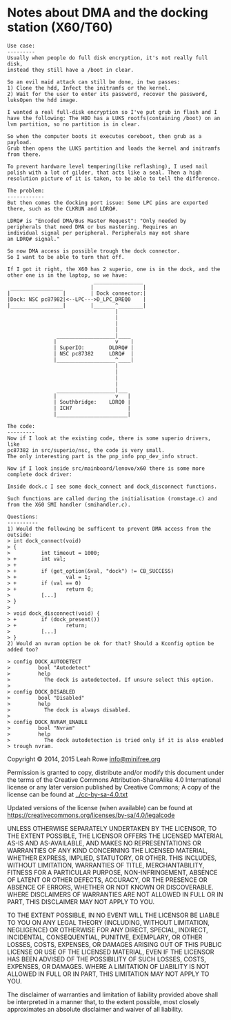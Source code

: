 
Notes about DMA and the docking station (X60/T60)
=================================================

    Use case:
    ---------
    Usually when people do full disk encryption, it's not really full disk,
    instead they still have a /boot in clear.

    So an evil maid attack can still be done, in two passes:
    1) Clone the hdd, Infect the initramfs or the kernel.
    2) Wait for the user to enter its password, recover the password,
    luksOpen the hdd image.

    I wanted a real full-disk encryption so I've put grub in flash and I
    have the following: The HDD has a LUKS rootfs(containing /boot) on an
    lvm partition, so no partition is in clear.

    So when the computer boots it executes coreboot, then grub as a payload.
    Grub then opens the LUKS partition and loads the kernel and initramfs
    from there.

    To prevent hardware level tempering(like reflashing), I used nail
    polish with a lot of gilder, that acts like a seal. Then a high
    resolution picture of it is taken, to be able to tell the difference.

    The problem:
    ------------
    But then comes the docking port issue: Some LPC pins are exported
    there, such as the CLKRUN and LDRQ#.

    LDRQ# is "Encoded DMA/Bus Master Request": "Only needed by
    peripherals that need DMA or bus mastering. Requires an
    individual signal per peripheral. Peripherals may not share
    an LDRQ# signal."

    So now DMA access is possible trough the dock connector.
    So I want to be able to turn that off.

    If I got it right, the X60 has 2 superio, one is in the dock, and the
    other one is in the laptop, so we have:
                                ________________
     _________________         |                |
    |                 |        | Dock connector:|
    |Dock: NSC pc87982|<--LPC--->D_LPC_DREQ0    |
    |_________________|        |_______^________|
                                       |
                                       |
                                       |
                                       |
                    ___________________|____
                   |                   v    |
                   | SuperIO:        DLDRQ# |
                   | NSC pc87382     LDRQ#  |
                   |___________________^____|
                                       |
                                       |
                                       |
                                       |
                    ___________________|___
                   |                   v   |
                   | Southbridge:    LDRQ0 |
                   | ICH7                  |
                   |_______________________|

    The code:
    ---------
    Now if I look at the existing code, there is some superio drivers, like
    pc87382 in src/superio/nsc, the code is very small. 
    The only interesting part is the pnp_info pnp_dev_info struct.

    Now if I look inside src/mainboard/lenovo/x60 there is some more
    complete dock driver:

    Inside dock.c I see some dock_connect and dock_disconnect functions.

    Such functions are called during the initialisation (romstage.c) and
    from the X60 SMI handler (smihandler.c).

    Questions:
    ----------
    1) Would the following be sufficent to prevent DMA access from the
    outside:
    > int dock_connect(void)
    > {
    >          int timeout = 1000;
    > +        int val;
    > +        
    > +        if (get_option(&val, "dock") != CB_SUCCESS)
    > +                val = 1;
    > +        if (val == 0)
    > +                return 0;
    >          [...]
    > }
    >
    > void dock_disconnect(void) {
    > +        if (dock_present())
    > +                return;
    >          [...]
    > }
    2) Would an nvram option be ok for that? Should a Kconfig option be
    added too?

    > config DOCK_AUTODETECT
    >         bool "Autodetect"
    >         help
    >           The dock is autodetected. If unsure select this option.
    >
    > config DOCK_DISABLED
    >         bool "Disabled"
    >         help
    >           The dock is always disabled.
    >
    > config DOCK_NVRAM_ENABLE
    >         bool "Nvram"
    >         help
    >           The dock autodetection is tried only if it is also enabled
    > trough nvram.

Copyright © 2014, 2015 Leah Rowe <info@minifree.org>

Permission is granted to copy, distribute and/or modify this document
under the terms of the Creative Commons Attribution-ShareAlike 4.0
International license or any later version published by Creative
Commons; A copy of the license can be found at
[../cc-by-sa-4.0.txt](../cc-by-sa-4.0.txt)

Updated versions of the license (when available) can be found at
<https://creativecommons.org/licenses/by-sa/4.0/legalcode>

UNLESS OTHERWISE SEPARATELY UNDERTAKEN BY THE LICENSOR, TO THE EXTENT
POSSIBLE, THE LICENSOR OFFERS THE LICENSED MATERIAL AS-IS AND
AS-AVAILABLE, AND MAKES NO REPRESENTATIONS OR WARRANTIES OF ANY KIND
CONCERNING THE LICENSED MATERIAL, WHETHER EXPRESS, IMPLIED, STATUTORY,
OR OTHER. THIS INCLUDES, WITHOUT LIMITATION, WARRANTIES OF TITLE,
MERCHANTABILITY, FITNESS FOR A PARTICULAR PURPOSE, NON-INFRINGEMENT,
ABSENCE OF LATENT OR OTHER DEFECTS, ACCURACY, OR THE PRESENCE OR ABSENCE
OF ERRORS, WHETHER OR NOT KNOWN OR DISCOVERABLE. WHERE DISCLAIMERS OF
WARRANTIES ARE NOT ALLOWED IN FULL OR IN PART, THIS DISCLAIMER MAY NOT
APPLY TO YOU.

TO THE EXTENT POSSIBLE, IN NO EVENT WILL THE LICENSOR BE LIABLE TO YOU
ON ANY LEGAL THEORY (INCLUDING, WITHOUT LIMITATION, NEGLIGENCE) OR
OTHERWISE FOR ANY DIRECT, SPECIAL, INDIRECT, INCIDENTAL, CONSEQUENTIAL,
PUNITIVE, EXEMPLARY, OR OTHER LOSSES, COSTS, EXPENSES, OR DAMAGES
ARISING OUT OF THIS PUBLIC LICENSE OR USE OF THE LICENSED MATERIAL, EVEN
IF THE LICENSOR HAS BEEN ADVISED OF THE POSSIBILITY OF SUCH LOSSES,
COSTS, EXPENSES, OR DAMAGES. WHERE A LIMITATION OF LIABILITY IS NOT
ALLOWED IN FULL OR IN PART, THIS LIMITATION MAY NOT APPLY TO YOU.

The disclaimer of warranties and limitation of liability provided above
shall be interpreted in a manner that, to the extent possible, most
closely approximates an absolute disclaimer and waiver of all liability.

